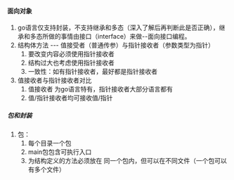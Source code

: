 #### 面向对象

1. go语言仅支持封装，不支持继承和多态（深入了解后再判断此是否正确），继承和多态所做的事情由接口（interface）来做--面向接口编程。
2. 结构体方法 --- 值接受者（普通传参）与指针接收者（参数类型为指针）
    1. 要改变内容必须使用指针接收者
    2. 结构过大也考虑使用指针接收者
    3. 一致性：如有指针接收者，最好都是指针接收者
3. 值接收者与指针接收者对比
    1. 值接收者 为go语言特有，指针接收者大部分语言都有
    2. 值/指针接收者均可接收值/指针

##### 包和封装

1. 包：
    1. 每个目录一个包
    2. main包包含可执行入口
    3. 为结构定义的方法必须放在 同一个包内，但可以在不同文件（一个包可以有多个文件）